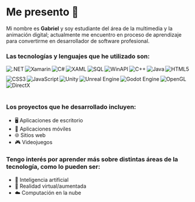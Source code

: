 # Me presento 👋

Mi nombre es **Gabriel** y soy estudiante del área de la multimedia y la animación digital; actualmente me encuentro en proceso de aprendizaje para convertirme en desarrollador de software profesional.

### Las tecnologías y lenguajes que he utilizado son:

<div name="Insignias" style="display: flex; flex-wrap: wrap; max-width: 600px;">
  <div style="margin-bottom: 10px;">
    <img align="left" src="https://img.shields.io/badge/-.NET-008CBA?style=flat-square&logo=.net&logoColor=white" alt=".NET">
  </div>

  <div style="margin-bottom: 10px;">
    <img align="left" src="https://img.shields.io/badge/-Xamarin-54C1B8?style=flat-square&logo=xamarin&logoColor=white" alt="Xamarin">
  </div>
  
  <img align="left" src="https://img.shields.io/badge/-C%23-008B8B?style=flat-square&logo=c-sharp&logoColor=white" alt="C#">
  
  <img align="left" src="https://img.shields.io/badge/-XAML-0072C6?style=flat-square&logo=xaml&logoColor=white" alt="XAML">
  
  <img align="left" src="https://img.shields.io/badge/-SQL-4479A1?style=flat-square&logo=sql&logoColor=white" alt="SQL">
  
  <img align="left" src="https://img.shields.io/badge/-WinAPI-0052CC?style=flat-square&logo=windows&logoColor=white" alt="WinAPI">
  
  <img align="left" src="https://img.shields.io/badge/-C%2B%2B-00599C?style=flat-square&logo=c-plus-plus&logoColor=white" alt="C++">
  
  <img align="left" src="https://img.shields.io/badge/-Java-007396?style=flat-square&logo=java&logoColor=white&logoWidth=20" alt="Java">
  
  <img align="left" src="https://img.shields.io/badge/-HTML5-E34F26?style=flat-square&logo=html5&logoColor=white" alt="HTML5">
    
  <img align="left" src="https://img.shields.io/badge/-CSS3-1572B6?style=flat-square&logo=css3&logoColor=white" alt="CSS3">
  
  <img align="left" src="https://img.shields.io/badge/-JavaScript-F7DF1E?style=flat-square&logo=javascript&logoColor=%232c3e50" alt="JavaScript">

  <img align="left" src="https://img.shields.io/badge/-Unity-000000?style=flat-square&logo=unity&logoColor=white" alt="Unity">
  
  <img align="left" src="https://img.shields.io/badge/-Unreal%20Engine-313131?style=flat-square&logo=unreal-engine&logoColor=white" alt="Unreal Engine">
  
  <img align="left" src="https://img.shields.io/badge/-Godot%20Engine-478CBF?style=flat-square&logo=godot-engine&logoColor=white" alt="Godot Engine">
    
  <img align="left" src="https://img.shields.io/badge/-OpenGL-339933?style=flat-square&logo=OpenGL&logoColor=white" alt="OpenGL">
  
  <img align="left" src="https://img.shields.io/badge/-DirectX-0078D6?style=flat-square&logo=microsoft&logoColor=white" alt="DirectX">
</div>

<br />

### Los proyectos que he desarrollado incluyen:
- 🖥️ Aplicaciones de escritorio
- 📱 Aplicaciones móviles
- 🌐 Sitios web
- 🎮 Videojuegos

### Tengo interés por aprender más sobre distintas áreas de la tecnología, como lo pueden ser:
- 🤖 Inteligencia artificial
- 🥽 Realidad virtual/aumentada
- ☁️ Computación en la nube
